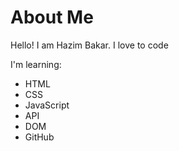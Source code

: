 # About Me

Hello! I am Hazim Bakar. I love to code

I'm learning:
- HTML
- CSS 
- JavaScript
- API
- DOM
- GitHub
